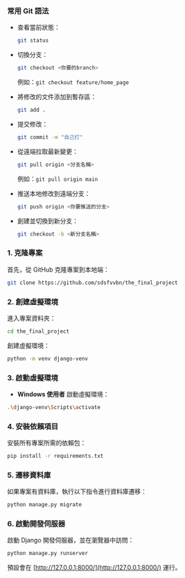 ### 常用 Git 語法

- 查看當前狀態：
    ```bash
    git status
    ```

- 切換分支：
    ```bash
    git checkout <你要的branch>
    ```
    例如：`git checkout feature/home_page`

- 將修改的文件添加到暫存區：
    ```bash
    git add .
    ```

- 提交修改：
    ```bash
    git commit -m "自己打"
    ```

- 從遠端拉取最新變更：
    ```bash
    git pull origin <分支名稱>
    ```
    例如：`git pull origin main`

- 推送本地修改到遠端分支：
    ```bash
    git push origin <你要推送的分支>
    ```

- 創建並切換到新分支：
    ```bash
    git checkout -b <新分支名稱>
    ```
### 1. 克隆專案

首先，從 GitHub 克隆專案到本地端：

```bash
git clone https://github.com/sdsfvvbn/the_final_project
```

### 2. 創建虛擬環境

進入專案資料夾：

```bash
cd the_final_project
```

創建虛擬環境：

```bash
python -m venv django-venv
```

### 3. 啟動虛擬環境

- **Windows 使用者** 啟動虛擬環境：

```bash
.\django-venv\Scripts\activate
```


### 4. 安裝依賴項目

安裝所有專案所需的依賴包：

```bash
pip install -r requirements.txt
```

### 5. 遷移資料庫

如果專案有資料庫，執行以下指令進行資料庫遷移：

```bash
python manage.py migrate
```

### 6. 啟動開發伺服器

啟動 Django 開發伺服器，並在瀏覽器中訪問：

```bash
python manage.py runserver
```

預設會在 [http://127.0.0.1:8000/](http://127.0.0.1:8000/) 運行。

